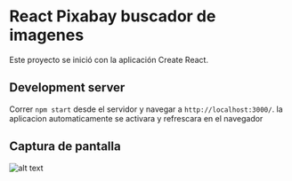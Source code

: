 # React Pixabay buscador de imagenes


Este proyecto se inició con la aplicación Create React.

## Development server

Correr `npm start` desde el servidor y navegar a `http://localhost:3000/`. la aplicacion automaticamente se activara y refrescara en el navegador

## Captura de pantalla

![alt text](./src/assets/img/Capture1.JPG "busqueda")


